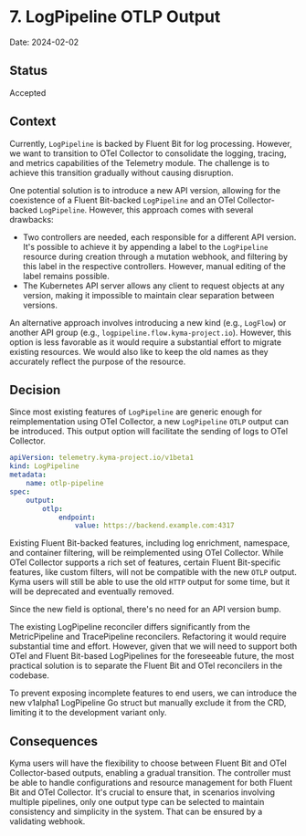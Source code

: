 # 7. LogPipeline OTLP Output

Date: 2024-02-02

## Status

Accepted

## Context

Currently, `LogPipeline` is backed by Fluent Bit for log processing.
However, we want to transition to OTel Collector to consolidate the logging, tracing, and metrics capabilities of the Telemetry module.
The challenge is to achieve this transition gradually without causing disruption.

One potential solution is to introduce a new API version, allowing for the coexistence of a Fluent Bit-backed `LogPipeline` and an OTel Collector-backed `LogPipeline`. However, this approach comes with several drawbacks:

* Two controllers are needed, each responsible for a different API version. It's possible to achieve it by appending a label to the `LogPipeline` resource during creation through a mutation webhook, and filtering by this label in the respective controllers.
However, manual editing of the label remains possible.
* The Kubernetes API server allows any client to request objects at any version, making it impossible to maintain clear separation between versions.

An alternative approach involves introducing a new kind (e.g., `LogFlow`) or another API group (e.g., `logpipeline.flow.kyma-project.io`).
However, this option is less favorable as it would require a substantial effort to migrate existing resources. We would also like to keep the old names as they accurately reflect the purpose of the resource.

## Decision

Since most existing features of `LogPipeline` are generic enough for reimplementation using OTel Collector, a new `LogPipeline` `OTLP` output can be introduced.
This output option will facilitate the sending of logs to OTel Collector.

```yaml
apiVersion: telemetry.kyma-project.io/v1beta1
kind: LogPipeline
metadata:
    name: otlp-pipeline
spec:
    output:
        otlp:
            endpoint:
                value: https://backend.example.com:4317
```

Existing Fluent Bit-backed features, including log enrichment, namespace, and container filtering, will be reimplemented using OTel Collector.
While OTel Collector supports a rich set of features, certain Fluent Bit-specific features, like custom filters, will not be compatible with the new `OTLP` output.
Kyma users will still be able to use the old `HTTP` output for some time, but it will be deprecated and eventually removed.

Since the new field is optional, there's no need for an API version bump.

The existing LogPipeline reconciler differs significantly from the MetricPipeline and TracePipeline reconcilers. Refactoring it would require substantial time and effort. However, given that we will need to support both OTel and Fluent Bit-based LogPipelines for the foreseeable future, the most practical solution is to separate the Fluent Bit and OTel reconcilers in the codebase.

To prevent exposing incomplete features to end users, we can introduce the new v1alpha1 LogPipeline Go struct but manually exclude it from the CRD, limiting it to the development variant only.

## Consequences

Kyma users will have the flexibility to choose between Fluent Bit and OTel Collector-based outputs, enabling a gradual transition.
The controller must be able to handle configurations and resource management for both Fluent Bit and OTel Collector.
It's crucial to ensure that, in scenarios involving multiple pipelines, only one output type can be selected to maintain consistency and simplicity in the system. That can be ensured by a validating webhook.
